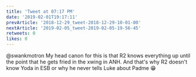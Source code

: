 ```yaml
---
title: 'Tweet at 07:17 PM'
date: '2019-02-01T19:17:11'
prevArticle: '2018-12-29_tweet-2018-12-29-10-01-00'
nextArticle: '2019-02-05_tweet-2019-02-05-19-56-45'
retweets: 0
likes: 0
---
```

@swankmotron My head canon for this is that R2 knows everything up until the point that he gets fried in the xwing in ANH. And that's why R2 doesn't know Yoda in ESB or why he never tells Luke about Padme 😁